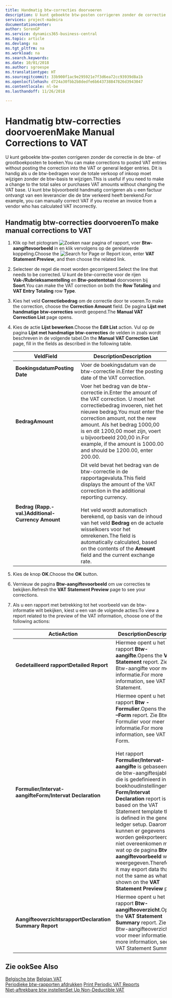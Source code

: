 ```yaml
---
title: Handmatig btw-correcties doorvoeren
description: U kunt geboekte btw-posten corrigeren zonder de correctie in de btw- of grootboekposten te boeken. Dit is handig als u de btw-bedragen voor de totale verkoop of inkoop moet wijzigen zonder de btw-basis te wijzigen. U kunt btw bijvoorbeeld handmatig corrigeren als u een factuur ontvangt van een leverancier die de btw verkeerd heeft berekend.
services: project-madeira
documentationcenter: 
author: SorenGP
ms.service: dynamics365-business-central
ms.topic: article
ms.devlang: na
ms.tgt_pltfrm: na
ms.workload: na
ms.search.keywords: 
ms.date: 10/01/2018
ms.author: sgroespe
ms.translationtype: HT
ms.sourcegitcommit: 33b900f1ac9e295921e7f3d6ea72cc93939d8a1b
ms.openlocfilehash: d724a30fbb2b8dedfe6b643738847826d3943047
ms.contentlocale: nl-be
ms.lasthandoff: 11/26/2018

---
```

# <a name="make-manual-corrections-to-vat"></a><span data-ttu-id="e8dbb-105">Handmatig btw-correcties doorvoeren</span><span class="sxs-lookup"><span data-stu-id="e8dbb-105">Make Manual Corrections to VAT</span></span>
<span data-ttu-id="e8dbb-106">U kunt geboekte btw-posten corrigeren zonder de correctie in de btw- of grootboekposten te boeken.</span><span class="sxs-lookup"><span data-stu-id="e8dbb-106">You can make corrections to posted VAT entries without posting the correction into the VAT or general ledger entries.</span></span> <span data-ttu-id="e8dbb-107">Dit is handig als u de btw-bedragen voor de totale verkoop of inkoop moet wijzigen zonder de btw-basis te wijzigen.</span><span class="sxs-lookup"><span data-stu-id="e8dbb-107">This is useful if you need to make a change to the total sales or purchases VAT amounts without changing the VAT base.</span></span> <span data-ttu-id="e8dbb-108">U kunt btw bijvoorbeeld handmatig corrigeren als u een factuur ontvangt van een leverancier die de btw verkeerd heeft berekend.</span><span class="sxs-lookup"><span data-stu-id="e8dbb-108">For example, you can manually correct VAT if you receive an invoice from a vendor who has calculated VAT incorrectly.</span></span>  

## <a name="to-make-manual-corrections-to-vat"></a><span data-ttu-id="e8dbb-109">Handmatig btw-correcties doorvoeren</span><span class="sxs-lookup"><span data-stu-id="e8dbb-109">To make manual corrections to VAT</span></span>  

1.  <span data-ttu-id="e8dbb-110">Klik op het pictogram ![Zoeken naar pagina of rapport](../../media/ui-search/search_small.png "Pictogram Zoeken naar pagina of rapport"), voer **Btw-aangiftevoorbeeld** in en klik vervolgens op de gerelateerde koppeling.</span><span class="sxs-lookup"><span data-stu-id="e8dbb-110">Choose the ![Search for Page or Report](../../media/ui-search/search_small.png "Search for Page or Report icon") icon, enter **VAT Statement Preview**, and then choose the related link.</span></span>  
2.  <span data-ttu-id="e8dbb-111">Selecteer de regel die moet worden gecorrigeerd.</span><span class="sxs-lookup"><span data-stu-id="e8dbb-111">Select the line that needs to be corrected.</span></span> <span data-ttu-id="e8dbb-112">U kunt de btw-correctie voor de rijen **Vak-/Rubrieksamentelling** en **Btw-postentotaal** doorvoeren bij **Soort**.</span><span class="sxs-lookup"><span data-stu-id="e8dbb-112">You can make the VAT correction on both the **Row Totaling** and **VAT Entry Totaling** row **Type**.</span></span>  
3.  <span data-ttu-id="e8dbb-113">Kies het veld **Correctiebedrag** om de correctie door te voeren.</span><span class="sxs-lookup"><span data-stu-id="e8dbb-113">To make the correction, choose the **Correction Amount** field.</span></span> <span data-ttu-id="e8dbb-114">De pagina **Lijst met handmatige btw-correcties** wordt geopend.</span><span class="sxs-lookup"><span data-stu-id="e8dbb-114">The **Manual VAT Correction List** page opens.</span></span>  
4.  <span data-ttu-id="e8dbb-115">Kies de actie **Lijst bewerken**.</span><span class="sxs-lookup"><span data-stu-id="e8dbb-115">Choose the **Edit List** action.</span></span> <span data-ttu-id="e8dbb-116">Vul op de pagina **Lijst met handmatige btw-correcties** de velden in zoals wordt beschreven in de volgende tabel.</span><span class="sxs-lookup"><span data-stu-id="e8dbb-116">On the **Manual VAT Correction List** page, fill in the fields as described in the following table.</span></span>  

    |<span data-ttu-id="e8dbb-117">Veld</span><span class="sxs-lookup"><span data-stu-id="e8dbb-117">Field</span></span>|<span data-ttu-id="e8dbb-118">Description</span><span class="sxs-lookup"><span data-stu-id="e8dbb-118">Description</span></span>|  
    |---------------------------------|---------------------------------------|  
    |<span data-ttu-id="e8dbb-119">**Boekingsdatum**</span><span class="sxs-lookup"><span data-stu-id="e8dbb-119">**Posting Date**</span></span>|<span data-ttu-id="e8dbb-120">Voer de boekingsdatum van de btw-correctie in.</span><span class="sxs-lookup"><span data-stu-id="e8dbb-120">Enter the posting date of the VAT correction.</span></span>|  
    |<span data-ttu-id="e8dbb-121">**Bedrag**</span><span class="sxs-lookup"><span data-stu-id="e8dbb-121">**Amount**</span></span>|<span data-ttu-id="e8dbb-122">Voer het bedrag van de btw-correctie in.</span><span class="sxs-lookup"><span data-stu-id="e8dbb-122">Enter the amount of the VAT correction.</span></span> <span data-ttu-id="e8dbb-123">U moet het correctiebedrag invoeren, niet het nieuwe bedrag.</span><span class="sxs-lookup"><span data-stu-id="e8dbb-123">You must enter the correction amount, not the new amount.</span></span> <span data-ttu-id="e8dbb-124">Als het bedrag 1000,00 is en dit 1200,00 moet zijn, voert u bijvoorbeeld 200,00 in.</span><span class="sxs-lookup"><span data-stu-id="e8dbb-124">For example, if the amount is 1000.00 and should be 1200.00, enter 200.00.</span></span>|  
    |<span data-ttu-id="e8dbb-125">**Bedrag (Rapp.-val.)**</span><span class="sxs-lookup"><span data-stu-id="e8dbb-125">**Additional-Currency Amount**</span></span>|<span data-ttu-id="e8dbb-126">Dit veld bevat het bedrag van de btw-correctie in de rapportagevaluta.</span><span class="sxs-lookup"><span data-stu-id="e8dbb-126">This field displays the amount of the VAT correction in the additional reporting currency.</span></span><br /><br /> <span data-ttu-id="e8dbb-127">Het veld wordt automatisch berekend, op basis van de inhoud van het veld **Bedrag** en de actuele wisselkoers voor het omrekenen.</span><span class="sxs-lookup"><span data-stu-id="e8dbb-127">The field is automatically calculated, based on the contents of the **Amount** field and the current exchange rate.</span></span>|  

5.  <span data-ttu-id="e8dbb-128">Kies de knop **OK**.</span><span class="sxs-lookup"><span data-stu-id="e8dbb-128">Choose the **OK** button.</span></span>  
6.  <span data-ttu-id="e8dbb-129">Vernieuw de pagina **Btw-aangiftevoorbeeld** om uw correcties te bekijken.</span><span class="sxs-lookup"><span data-stu-id="e8dbb-129">Refresh the **VAT Statement Preview** page to see your corrections.</span></span>  
7.  <span data-ttu-id="e8dbb-130">Als u een rapport met betrekking tot het voorbeeld van de btw-informatie wilt bekijken, kiest u een van de volgende acties:</span><span class="sxs-lookup"><span data-stu-id="e8dbb-130">To view a report related to the preview of the VAT information, choose one of the following actions:</span></span>  

    |<span data-ttu-id="e8dbb-131">Actie</span><span class="sxs-lookup"><span data-stu-id="e8dbb-131">Action</span></span>|<span data-ttu-id="e8dbb-132">Description</span><span class="sxs-lookup"><span data-stu-id="e8dbb-132">Description</span></span>|  
    |------------|---------------------------------------|  
    |<span data-ttu-id="e8dbb-133">**Gedetailleerd rapport**</span><span class="sxs-lookup"><span data-stu-id="e8dbb-133">**Detailed Report**</span></span>|<span data-ttu-id="e8dbb-134">Hiermee opent u het rapport **Btw-aangifte**.</span><span class="sxs-lookup"><span data-stu-id="e8dbb-134">Opens the **VAT Statement** report.</span></span> <span data-ttu-id="e8dbb-135">Zie Btw-aangifte voor meer informatie.</span><span class="sxs-lookup"><span data-stu-id="e8dbb-135">For more information, see VAT Statement.</span></span>|  
    |<span data-ttu-id="e8dbb-136">**Formulier/Intervat-aangifte**</span><span class="sxs-lookup"><span data-stu-id="e8dbb-136">**Form/Intervat Declaration**</span></span>|<span data-ttu-id="e8dbb-137">Hiermee opent u het rapport **Btw - Formulier**.</span><span class="sxs-lookup"><span data-stu-id="e8dbb-137">Opens the **VAT –Form** report.</span></span> <span data-ttu-id="e8dbb-138">Zie Btw - Formulier voor meer informatie.</span><span class="sxs-lookup"><span data-stu-id="e8dbb-138">For more information, see VAT - Form.</span></span><br /><br /> <span data-ttu-id="e8dbb-139">Het rapport **Formulier/Intervat-aangifte** is gebaseerd op de btw-aangiftesjabloon die is gedefinieerd in de boekhoudinstellingen.</span><span class="sxs-lookup"><span data-stu-id="e8dbb-139">The **Form/Intervat Declaration** report is based on the VAT Statement template that is defined in the general ledger setup.</span></span> <span data-ttu-id="e8dbb-140">Daarom kunnen er gegevens worden geëxporteerd die niet overeenkomen met wat op de pagina **Btw-aangiftevoorbeeld** wordt weergegeven.</span><span class="sxs-lookup"><span data-stu-id="e8dbb-140">Therefore, it may export data that is not the same as what is shown on the **VAT Statement Preview** page.</span></span>|  
    |<span data-ttu-id="e8dbb-141">**Aangifteoverzichtsrapport**</span><span class="sxs-lookup"><span data-stu-id="e8dbb-141">**Declaration Summary Report**</span></span>|<span data-ttu-id="e8dbb-142">Hiermee opent u het rapport **Btw-aangifteoverzicht**.</span><span class="sxs-lookup"><span data-stu-id="e8dbb-142">Opens the **VAT Statement Summary** report.</span></span> <span data-ttu-id="e8dbb-143">Zie Btw-aangifteoverzicht voor meer informatie.</span><span class="sxs-lookup"><span data-stu-id="e8dbb-143">For more information, see VAT Statement Summary.</span></span>|  

## <a name="see-also"></a><span data-ttu-id="e8dbb-144">Zie ook</span><span class="sxs-lookup"><span data-stu-id="e8dbb-144">See Also</span></span>  
 <span data-ttu-id="e8dbb-145">[Belgische btw](belgian-vat.md) </span><span class="sxs-lookup"><span data-stu-id="e8dbb-145">[Belgian VAT](belgian-vat.md) </span></span>  
 <span data-ttu-id="e8dbb-146">[Periodieke btw-rapporten afdrukken](how-to-print-periodic-vat-reports.md) </span><span class="sxs-lookup"><span data-stu-id="e8dbb-146">[Print Periodic VAT Reports](how-to-print-periodic-vat-reports.md) </span></span>  
 [<span data-ttu-id="e8dbb-147">Niet-aftrekbare btw instellen</span><span class="sxs-lookup"><span data-stu-id="e8dbb-147">Set Up Non-Deductible VAT</span></span>](how-to-set-up-non-deductible-vat.md)

